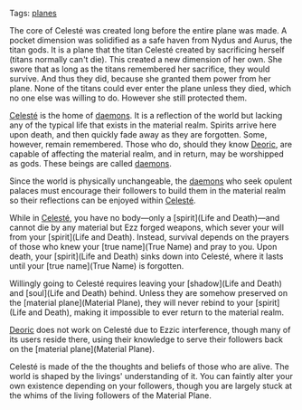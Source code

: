 Tags: [planes](Planes)

The core of Celesté was created long before the entire plane was made. A pocket dimension was solidified as a safe haven from Nydus and Aurus, the titan gods. It is a plane that the titan Celesté created by sacrificing herself (titans normally can't die). This created a new dimension of her own. She swore that as long as the titans remembered her sacrifice, they would survive. And thus they did, because she granted them power from her plane. None of the titans could ever enter the plane unless they died, which no one else was willing to do. However she still protected them.

[Celesté](Celesté) is the home of [daemons](Daemons). It is a reflection of the world but lacking any of the typical life that exists in the material realm. Spirits arrive here upon death, and then quickly fade away as they are forgotten. Some, however, remain remembered. Those who do, should they know [Deoric](Deoric), are capable of affecting the material realm, and in return, may be worshipped as gods. These beings are called [daemons](Daemons). 

Since the world is physically unchangeable, the [daemons](Daemons) who seek opulent palaces must encourage their followers to build them in the material realm so their reflections can be enjoyed within [Celesté](Celesté).

While in [Celesté](Celesté), you have no body—only a [spirit](Life and Death)—and cannot die by any material but Ezz forged weapons, which sever your will from your [spirit](Life and Death). Instead, survival depends on the prayers of those who knew your [true name](True Name) and pray to you. Upon death, your [spirit](Life and Death) sinks down into Celesté, where it lasts until your [true name](True Name) is forgotten.

Willingly going to Celesté requires leaving your [shadow](Life and Death) and [soul](Life and Death) behind. Unless they are somehow preserved on the [material plane](Material Plane), they will never rebind to your [spirit](Life and Death), making it impossible to ever return to the material realm.

[Deoric](Deoric) does not work on Celesté due to Ezzic interference, though many of its users reside there, using their knowledge to serve their followers back on the [material plane](Material Plane). 

Celesté is made of the the thoughts and beliefs of those who are alive. The world is shaped by the livings' understanding of it. You can faintly alter your own existence depending on your followers, though you are largely stuck at the whims of the living followers of the Material Plane.
